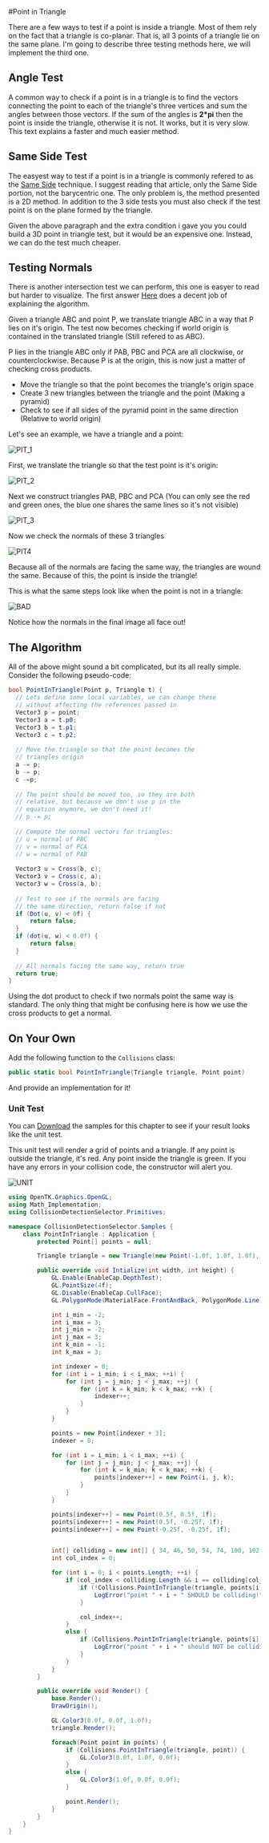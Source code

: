 #Point in Triangle

There are a few ways to test if a point is inside a triangle. Most of them rely on the fact that a triangle is co-planar. That is, all 3 points of a triangle lie on the same plane. I'm going to describe three testing methods here, we will implement the third one.

## Angle Test

A common way to check if a point is in a triangle is to find the vectors connecting the point to each of the triangle's three vertices and sum the angles between those vectors. If the sum of the angles is __2\*pi__ then the point is inside the triangle, otherwise it is not. It works, but it is very slow. This text explains a faster and much easier method.



## Same Side Test

The easyest way to test if a point is in a triangle is commonly refered to as the [Same Side](http://www.blackpawn.com/texts/pointinpoly/) technique. I suggest reading that article, only the Same Side portion, not the barycentric one. The only problem is, the method presented is a 2D method. In addition to the 3 side tests you must also check if the test point is on the plane formed by the triangle.

Given the above paragraph and the extra condition i gave you you could build a 3D point in triangle test, but it would be an expensive one. Instead, we can do the test much cheaper.

## Testing Normals

There is another intersection test we can perform, this one is easyer to read but harder to visualize. The first answer [Here](http://math.stackexchange.com/questions/51326/determining-if-an-arbitrary-point-lies-inside-a-triangle-defined-by-three-points) does a decent job of explaining the algorithm.

Given a triangle ABC and point P, we translate triangle ABC in a way that P lies on it's origin. The test now becomes checking if world origin is contained in the translated triangle (Still refered to as ABC).

P lies in the triangle ABC only if PAB, PBC and PCA are all clockwise, or counterclockwise. Because P is at the origin, this is now just a matter of checking cross products.

* Move the triangle so that the point becomes the triangle's origin space
* Create 3 new triangles between the triangle and the point (Making a pyramid)
* Check to see if all sides of the pyramid point in the same direction (Relative to world origin)

Let's see an example, we have a triangle and a point:

![PIT_1](pit_rl_1.png)

First, we translate the triangle so that the test point is it's origin:

![PIT_2](pit_rl_2.png)

Next we construct triangles PAB, PBC and PCA (You can only see the red and green ones, the blue one shares the same lines so it's not visible)

![PIT_3](pit_rl_3.png)

Now we check the normals of these 3 triangles

![PIT4](pit_rl_4.png)

Because all of the normals are facing the same way, the triangles are wound the same. Because of this, the point is inside the triangle!

This is what the same steps look like when the point is not in a triangle:

![BAD](pit_fail.png)

Notice how the normals in the final image all face out!

## The Algorithm

All of the above might sound a bit complicated, but its all really simple. Consider the following pseudo-code:

```cs
bool PointInTriangle(Point p, Triangle t) {
  // Lets define some local variables, we can change these
  // without affecting the references passed in
  Vector3 p = point;
  Vector3 a = t.p0;
  Vector3 b = t.p1;
  Vector3 c = t.p2;
  
  // Move the triangle so that the point becomes the 
  // triangles origin
  a -= p;
  b -= p;
  c -=p;
  
  // The point should be moved too, so they are both
  // relative, but because we don't use p in the
  // equation anymore, we don't need it!
  // p -= p;
  
  // Compute the normal vectors for triangles:
  // u = normal of PBC
  // v = normal of PCA
  // w = normal of PAB
  
  Vector3 u = Cross(b, c);
  Vector3 v = Cross(c, a);
  Vector3 w = Cross(a, b);
  
  // Test to see if the normals are facing 
  // the same direction, return false if not
  if (Dot(u, v) < 0f) {
      return false;
  }
  if (dot(u, w) < 0.0f) {
      return false;
  }
  
  // All normals facing the same way, return true
  return true;
}
```

Using the dot product to check if two normals point the same way is standard. The only thing that might be confusing here is how we use the cross products to get a normal.

## On Your Own

Add the following function to the ```Collisions``` class:

```cs
public static bool PointInTriangle(Triangle triangle, Point point)
```

And provide an implementation for it!

### Unit Test

You can [Download](../Samples/3DModels.rar) the samples for this chapter to see if your result looks like the unit test.

This unit test will render a grid of points and a triangle. If any point is outside the triangle, it's red. Any point inside the triangle is green. If you have any errors in your collision code, the constructor will alert you.

![UNIT](unit_point_in_triangle.png)

```cs
using OpenTK.Graphics.OpenGL;
using Math_Implementation;
using CollisionDetectionSelector.Primitives;

namespace CollisionDetectionSelector.Samples {
    class PointInTriangle : Application {
        protected Point[] points = null;

        Triangle triangle = new Triangle(new Point(-1.0f, 1.0f, 1.0f), new Point(0.0f, -1.0f, 1.0f), new Point(1.0f, 1.0f, 1.0f));

        public override void Intialize(int width, int height) {
            GL.Enable(EnableCap.DepthTest);
            GL.PointSize(4f);
            GL.Disable(EnableCap.CullFace);
            GL.PolygonMode(MaterialFace.FrontAndBack, PolygonMode.Line);

            int i_min = -2;
            int i_max = 3;
            int j_min = -2;
            int j_max = 3;
            int k_min = -1;
            int k_max = 3;

            int indexer = 0;
            for (int i = i_min; i < i_max; ++i) {
                for (int j = j_min; j < j_max; ++j) {
                    for (int k = k_min; k < k_max; ++k) {
                        indexer++;
                    }
                }
            }

            points = new Point[indexer + 3];
            indexer = 0;

            for (int i = i_min; i < i_max; ++i) {
                for (int j = j_min; j < j_max; ++j) {
                    for (int k = k_min; k < k_max; ++k) {
                        points[indexer++] = new Point(i, j, k);
                    }
                }
            }

            points[indexer++] = new Point(0.5f, 0.5f, 1f);
            points[indexer++] = new Point(0.5f, -0.25f, 1f);
            points[indexer++] = new Point(-0.25f, -0.25f, 1f);


            int[] colliding = new int[] { 34, 46, 50, 54, 74, 100, 102 };
            int col_index = 0;

            for (int i = 0; i < points.Length; ++i) {
                if (col_index < colliding.Length && i == colliding[col_index]) {
                    if (!Collisions.PointInTriangle(triangle, points[i])) {
                        LogError("point " + i + " SHOULD be colliding!");
                    }

                    col_index++;
                }
                else {
                    if (Collisions.PointInTriangle(triangle, points[i])) {
                        LogError("point " + i + " should NOT be colliding!");
                    }
                }
            }
        }

        public override void Render() {
            base.Render();
            DrawOrigin();

            GL.Color3(0.0f, 0.0f, 1.0f);
            triangle.Render();

            foreach(Point point in points) {
                if (Collisions.PointInTriangle(triangle, point)) {
                    GL.Color3(0.0f, 1.0f, 0.0f);
                }
                else {
                    GL.Color3(1.0f, 0.0f, 0.0f);
                }

                point.Render();
            }
        }
    }
}
```
